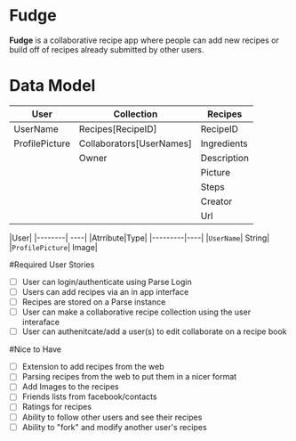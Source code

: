 # Fudge
**Fudge** is a collaborative recipe app where people can add new recipes or build off of recipes already submitted by other users.

# Data Model

| User|    Collection | Recipes |
--------- | ----------| ---------|
UserName  |  Recipes[RecipeID] | RecipeID
ProfilePicture| Collaborators[UserNames] | Ingredients
	| Owner | Description
	|     | Picture
	|     | Steps
	|     | Creator
	|     | Url
	
|User|
|--------| ----|
|Atrribute|Type|
|---------|----|
|`UserName`| String|
|`ProfilePicture`| Image|



#Required User Stories 
- [ ] User can login/authenticate using Parse Login
- [ ] Users can add recipes via an in app interface
- [ ] Recipes are stored on a Parse instance
- [ ] User can make a collaborative recipe collection using the user interaface
- [ ] User can authenitcate/add a user(s) to edit collaborate on a recipe book

#Nice to Have
- [ ] Extension to add recipes from the web
- [ ] Parsing recipes from the web to put them in a nicer format
- [ ] Add Images to the recipes
- [ ] Friends lists from facebook/contacts
- [ ] Ratings for recipes
- [ ] Ability to follow other users and see their recipes
- [ ] Ability to "fork" and modify another user's recipes
